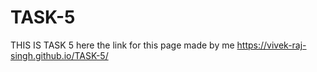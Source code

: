 # TASK-5
THIS IS TASK 5
here the link for this page made by me https://vivek-raj-singh.github.io/TASK-5/
